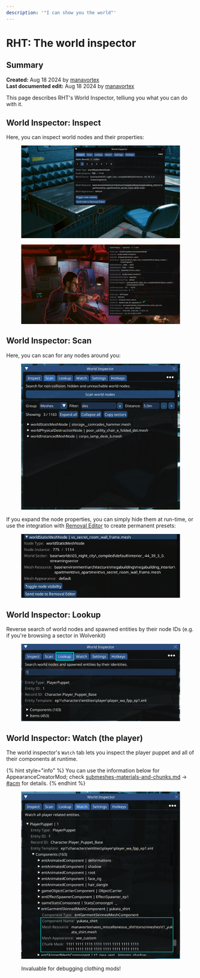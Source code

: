```yaml
---
description: '"I can show you the world"'
---
```


# RHT: The world inspector

## Summary

**Created:** Aug 18 2024 by [manavortex](https://app.gitbook.com/u/NfZBoxGegfUqB33J9HXuCs6PVaC3 "mention")\
**Last documented edit:** Aug 18 2024 by [manavortex](https://app.gitbook.com/u/NfZBoxGegfUqB33J9HXuCs6PVaC3 "mention")

This page describes RHT's World Inspector, telliung you what you can do with it.

## World Inspector: Inspect

Here, you can inspect world nodes and their properties:

<figure><img src="../../../.gitbook/assets/rht_world_inspector.png" alt=""><figcaption></figcaption></figure>

<figure><img src="../../../.gitbook/assets/world_inspector_show_vendor_id.png" alt=""><figcaption></figcaption></figure>

## World Inspector: Scan

Here, you can scan for any nodes around you:

<figure><img src="../../../.gitbook/assets/rht_world_inspector_scan.png" alt=""><figcaption></figcaption></figure>

If you expand the node properties, you can simply hide them at run-time, or use the integration with [Removal Editor](https://github.com/justarandomguyintheinternet/CP77_removalEditor) to create permanent presets:

<figure><img src="../../../.gitbook/assets/rht_toggle_node.png" alt=""><figcaption></figcaption></figure>

## World Inspector: Lookup

Reverse search of world nodes and spawned entities by their node IDs (e.g. if you're browsing a sector in Wolvenkit)

<figure><img src="../../../.gitbook/assets/rht_world_inspector_lookup.png" alt=""><figcaption></figcaption></figure>

## World Inspector: Watch (the player)

The world inspector's `Watch` tab lets you inspect the player puppet and all of their components at runtime.&#x20;

{% hint style="info" %}
You can use the information below for AppearanceCreatorMod; check [submeshes-materials-and-chunks.md](../../files-and-what-they-do/file-formats/3d-objects-.mesh-files/submeshes-materials-and-chunks.md "mention") -> [#acm](../../files-and-what-they-do/file-formats/3d-objects-.mesh-files/submeshes-materials-and-chunks.md#acm "mention") for details.
{% endhint %}

<figure><img src="../../../.gitbook/assets/rht_world_inspector_watch.png" alt=""><figcaption><p>Invaluable for debugging clothing mods!</p></figcaption></figure>
